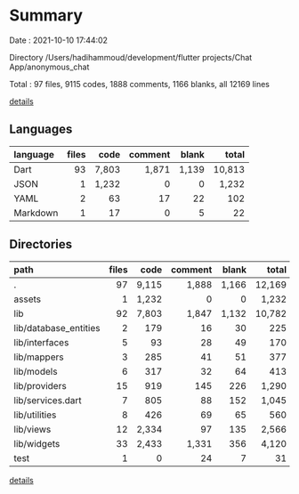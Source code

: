 # Summary

Date : 2021-10-10 17:44:02

Directory /Users/hadihammoud/development/flutter projects/Chat App/anonymous_chat

Total : 97 files,  9115 codes, 1888 comments, 1166 blanks, all 12169 lines

[details](details.md)

## Languages
| language | files | code | comment | blank | total |
| :--- | ---: | ---: | ---: | ---: | ---: |
| Dart | 93 | 7,803 | 1,871 | 1,139 | 10,813 |
| JSON | 1 | 1,232 | 0 | 0 | 1,232 |
| YAML | 2 | 63 | 17 | 22 | 102 |
| Markdown | 1 | 17 | 0 | 5 | 22 |

## Directories
| path | files | code | comment | blank | total |
| :--- | ---: | ---: | ---: | ---: | ---: |
| . | 97 | 9,115 | 1,888 | 1,166 | 12,169 |
| assets | 1 | 1,232 | 0 | 0 | 1,232 |
| lib | 92 | 7,803 | 1,847 | 1,132 | 10,782 |
| lib/database_entities | 2 | 179 | 16 | 30 | 225 |
| lib/interfaces | 5 | 93 | 28 | 49 | 170 |
| lib/mappers | 3 | 285 | 41 | 51 | 377 |
| lib/models | 6 | 317 | 32 | 64 | 413 |
| lib/providers | 15 | 919 | 145 | 226 | 1,290 |
| lib/services.dart | 7 | 805 | 88 | 152 | 1,045 |
| lib/utilities | 8 | 426 | 69 | 65 | 560 |
| lib/views | 12 | 2,334 | 97 | 135 | 2,566 |
| lib/widgets | 33 | 2,433 | 1,331 | 356 | 4,120 |
| test | 1 | 0 | 24 | 7 | 31 |

[details](details.md)